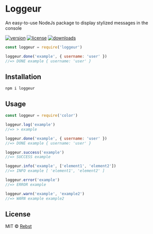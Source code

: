 # Loggeur

An easy-to-use NodeJs package to display stylized messages in the console

[![version](https://img.shields.io/npm/v/loggeur)](https://www.npmjs.com/package/loggeur)
[![license](https://img.shields.io/npm/l/loggeur)](https://github.com/Rebst/Loggeur/blob/master/LICENSE)
[![downloads](https://img.shields.io/npm/dt/loggeur)](https://www.npmjs.com/package/loggeur)


```javascript
const loggeur = require('loggeur')

loggeur.done('example', { username: 'user' })
//=> DONE example { username: 'user' }
```

## Installation

    npm i loggeur

## Usage

```javascript
const loggeur = require('color')

loggeur.log('example')
//=> > example

loggeur.done('example', { username: 'user' })
//=> DONE example { username: 'user' }

loggeur.success('example')
//=> SUCCESS example

loggeur.info('example', ['element1', 'element2'])
//=> INFO example [ 'element1', 'element2' ]

loggeur.error('example')
//=> ERROR example

loggeur.warn('example', 'example2')
//=> WARN example example2
```

## License

MIT © [Rebst](https://github.com/Rebst)
